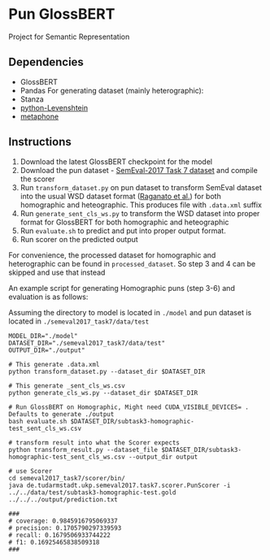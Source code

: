 # Pun GlossBERT
Project for Semantic Representation

## Dependencies
- GlossBERT
- Pandas
For generating dataset (mainly heterographic):
- Stanza
- [python-Levenshtein](https://github.com/ztane/python-Levenshtein)
- [metaphone](https://github.com/oubiwann/metaphone)

## Instructions
1. Download the latest GlossBERT checkpoint for the model
2. Download the pun dataset - [SemEval-2017 Task 7 dataset](https://alt.qcri.org/semeval2017/task7/) and compile the scorer
3. Run `transform_dataset.py` on pun dataset to transform SemEval dataset into the usual WSD dataset format ([Raganato et al.](http://lcl.uniroma1.it/wsdeval/)) for both homographic and heteographic. This produces file with `.data.xml` suffix
4. Run `generate_sent_cls_ws.py` to transform the WSD dataset into proper format for GlossBERT for both homographic and heteographic
5. Run `evaluate.sh` to predict and put into proper output format.
6. Run scorer on the predicted output

For convenience, the processed dataset for homographic and heterographic can be found in `processed_dataset`. So step 3 and 4 can be skipped and use that instead

An example script for generating Homographic puns (step 3-6) and evaluation is as follows:

Assuming the directory to model is located in `./model` and pun dataset is located in `./semeval2017_task7/data/test`
```
MODEL_DIR="./model"
DATASET_DIR="./semeval2017_task7/data/test"
OUTPUT_DIR="./output"

# This generate .data.xml
python transform_dataset.py --dataset_dir $DATASET_DIR

# This generate _sent_cls_ws.csv 
python generate_cls_ws.py --dataset_dir $DATASET_DIR

# Run GlossBERT on Homographic, Might need CUDA_VISIBLE_DEVICES= . Defaults to generate ./output
bash evaluate.sh $DATASET_DIR/subtask3-homographic-test_sent_cls_ws.csv

# transform result into what the Scorer expects
python transform_result.py --dataset_file $DATASET_DIR/subtask3-homographic-test_sent_cls_ws.csv --output_dir output

# use Scorer
cd semeval2017_task7/scorer/bin/
java de.tudarmstadt.ukp.semeval2017.task7.scorer.PunScorer -i ../../data/test/subtask3-homographic-test.gold  ../../../output/prediction.txt

###
# coverage: 0.9845916795069337
# precision: 0.1705790297339593
# recall: 0.1679506933744222
# f1: 0.16925465838509318
###

```